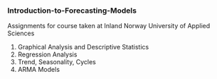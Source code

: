 ### Introduction-to-Forecasting-Models
Assignments for course taken at Inland Norway University of Applied Sciences
1. Graphical Analysis and Descriptive Statistics
2. Regression Analysis
3. Trend, Seasonality, Cycles
4. ARMA Models
